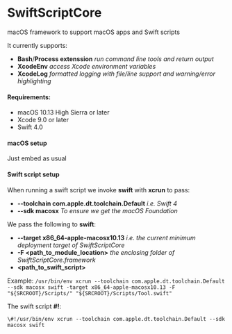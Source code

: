 # SwiftScriptCore

macOS framework to support macOS apps and Swift scripts

It currently supports:

- **Bash**/**Process extenssion** *run command line tools and return output*
- **XcodeEnv** *access Xcode environment variables*
- **XcodeLog** *formatted logging with file/line support and warning/error highlighting*

#### Requirements:
- macOS 10.13 High Sierra or later
- Xcode 9.0 or later
- Swift 4.0

#### macOS setup
Just embed as usual

#### Swift script setup
When running a swift script we invoke **swift** with **xcrun** to pass:

- **--toolchain com.apple.dt.toolchain.Default** *i.e. Swift 4*
- **--sdk macosx** *To ensure we get the macOS Foundation*

We pass the following to **swift**:

- **--target x86_64-apple-macosx10.13** *i.e. the current minimum deployment target of SwiftScriptCore*
- **-F \<path\_to\_module_location>** *the enclosing folder of SwiftScriptCore.framework*
- **\<path\_to\_swift\_script>**

Example:
`/usr/bin/env xcrun --toolchain com.apple.dt.toolchain.Default --sdk macosx swift -target x86_64-apple-macosx10.13 -F "${SRCROOT}/Scripts/" "${SRCROOT}/Scripts/Tool.swift"`

The swift script **#!**:

`\#!/usr/bin/env xcrun --toolchain com.apple.dt.toolchain.Default --sdk macosx swift`

